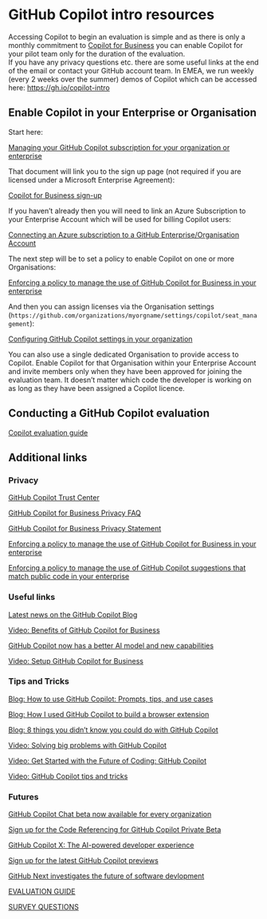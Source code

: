 # GitHub Copilot intro resources

Accessing Copilot to begin an evaluation is simple and as there is only a monthly commitment to [Copilot for Business](https://github.com/features/copilot) you can enable Copilot for your pilot team only for the duration of the evaluation.  
If you have any privacy questions etc. there are some useful links at the end of the email or contact your GitHub account team.  In EMEA, we run weekly (every 2 weeks over the summer) demos of Copilot which can be accessed here:  https://gh.io/copilot-intro
 
## Enable Copilot in your Enterprise or Organisation 

Start here:

[Managing your GitHub Copilot subscription for your organization or enterprise](https://docs.github.com/en/enterprise-cloud@latest/billing/managing-billing-for-github-copilot/managing-your-github-copilot-subscription-for-your-organization-or-enterprise)
 
That document will link you to the sign up page (not required if you are licensed under a Microsoft Enterprise Agreement):
 
[Copilot for Business sign-up](https://github.com/github-copilot/business_signup/choose_business_type)
 
If you haven’t already then you will need to link an Azure Subscription to your Enterprise Account which will be used for billing Copilot users:
 
[Connecting an Azure subscription to a GitHub Enterprise/Organisation Account](https://docs.github.com/en/enterprise-cloud@latest/billing/managing-billing-for-your-github-account/connecting-an-azure-subscription)
 
The next step will be to set a policy to enable Copilot on one or more Organisations:
 
[Enforcing a policy to manage the use of GitHub Copilot for Business in your enterprise](https://docs.github.com/en/enterprise-cloud@latest/admin/policies/enforcing-policies-for-your-enterprise/enforcing-policies-for-github-copilot-in-your-enterprise#enforcing-a-policy-to-manage-the-use-of-github-copilot-for-business-in-your-enterprise)
 
And then you can assign licenses via the Organisation settings (``https://github.com/organizations/myorgname/settings/copilot/seat_management``):
 
[Configuring GitHub Copilot settings in your organization](https://docs.github.com/en/enterprise-cloud@latest/copilot/configuring-github-copilot/configuring-github-copilot-settings-in-your-organization)
 
You can also use a single dedicated Organisation to provide access to Copilot.  Enable Copilot for that Organisation within your Enterprise Account and invite members only when they have been approved for joining the evaluation team.  It doesn’t matter which code the developer is working on as long as they have been assigned a Copilot licence.

## Conducting a GitHub Copilot evaluation

[Copilot evaluation guide](starting-your-evaluation.md)
 
## Additional links

### Privacy  

[GitHub Copilot Trust Center](https://resources.github.com/copilot-trust-center/)

 [GitHub Copilot for Business Privacy FAQ](https://github.com/features/copilot/#faq-privacy-copilot-for-business)
 
[GitHub Copilot for Business Privacy Statement](https://docs.github.com/en/site-policy/privacy-policies/github-copilot-for-business-privacy-statement)

[Enforcing a policy to manage the use of GitHub Copilot for Business in your enterprise](https://docs.github.com/en/enterprise-cloud@latest/admin/policies/enforcing-policies-for-your-enterprise/enforcing-policies-for-github-copilot-in-your-enterprise#enforcing-a-policy-to-manage-the-use-of-github-copilot-for-business-in-your-enterprise)
 
[Enforcing a policy to manage the use of GitHub Copilot suggestions that match public code in your enterprise](https://docs.github.com/en/enterprise-cloud@latest/admin/policies/enforcing-policies-for-your-enterprise/enforcing-policies-for-github-copilot-in-your-enterprise#enforcing-a-policy-to-manage-the-use-of-github-copilot-suggestions-that-match-public-code-in-your-enterprise)

### Useful links

[Latest news on the GitHub Copilot Blog](https://github.blog/tag/github-copilot/)

[Video: Benefits of GitHub Copilot for Business](https://www.youtube.com/watch?v=iWutvppVwjw)
 
[GitHub Copilot now has a better AI model and new capabilities](https://github.blog/2023-02-14-github-copilot-now-has-a-better-ai-model-and-new-capabilities/)
 
[Video: Setup GitHub Copilot for Business](https://www.youtube.com/watch?v=MOM0Fj5V0f0)

### Tips and Tricks

[Blog: How to use GitHub Copilot: Prompts, tips, and use cases](https://github.blog/2023-06-20-how-to-write-better-prompts-for-github-copilot/)

[Blog: How I used GitHub Copilot to build a browser extension](https://github.blog/2023-05-12-how-i-used-github-copilot-to-build-a-browser-extension/)

[Blog: 8 things you didn’t know you could do with GitHub Copilot](https://github.blog/2022-09-14-8-things-you-didnt-know-you-could-do-with-github-copilot/)

[Video: Solving big problems with GitHub Copilot](https://www.youtube.com/watch?v=kgHms6mLqGg)

[Video: Get Started with the Future of Coding: GitHub Copilot](https://www.youtube.com/watch?v=Fi3AJZZregI)

[Video: GitHub Copilot tips and tricks](https://www.youtube.com/watch?v=1qs6QKk0DVc)

### Futures

[GitHub Copilot Chat beta now available for every organization](https://github.blog/2023-07-20-github-copilot-chat-beta-now-available-for-every-organization/)

[Sign up for the Code Referencing for GitHub Copilot Private Beta](https://github.blog/2023-08-03-introducing-code-referencing-for-github-copilot/)

[GitHub Copilot X: The AI-powered developer experience](https://github.blog/2023-03-22-github-copilot-x-the-ai-powered-developer-experience/)

[Sign up for the latest GitHub Copilot previews](https://github.com/features/preview)

[GitHub Next investigates the future of software devlopment](https://githubnext.com/)

  
[EVALUATION GUIDE](starting-your-evaluation.md)

[SURVEY QUESTIONS](example-survey-questions.md)
